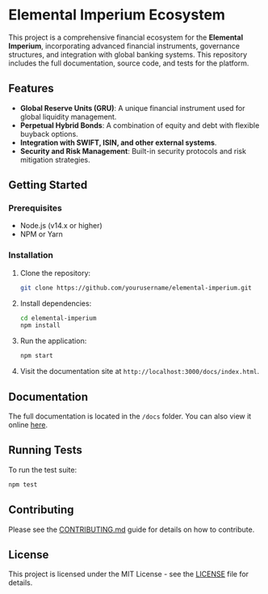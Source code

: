 # Elemental Imperium Ecosystem

This project is a comprehensive financial ecosystem for the **Elemental Imperium**, incorporating advanced financial instruments, governance structures, and integration with global banking systems. This repository includes the full documentation, source code, and tests for the platform.

## Features

- **Global Reserve Units (GRU)**: A unique financial instrument used for global liquidity management.
- **Perpetual Hybrid Bonds**: A combination of equity and debt with flexible buyback options.
- **Integration with SWIFT, ISIN, and other external systems**.
- **Security and Risk Management**: Built-in security protocols and risk mitigation strategies.

## Getting Started

### Prerequisites

- Node.js (v14.x or higher)
- NPM or Yarn

### Installation

1. Clone the repository:

   ```bash
   git clone https://github.com/yourusername/elemental-imperium.git
   ```

2. Install dependencies:

   ```bash
   cd elemental-imperium
   npm install
   ```

3. Run the application:

   ```bash
   npm start
   ```

4. Visit the documentation site at `http://localhost:3000/docs/index.html`.

## Documentation

The full documentation is located in the `/docs` folder. You can also view it online [here](http://yourprojectdocsurl.com).

## Running Tests

To run the test suite:

```bash
npm test
```

## Contributing

Please see the [CONTRIBUTING.md](CONTRIBUTING.md) guide for details on how to contribute.

## License

This project is licensed under the MIT License - see the [LICENSE](LICENSE) file for details.
